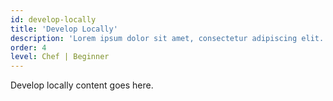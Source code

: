 ```yaml
---
id: develop-locally
title: 'Develop Locally'
description: 'Lorem ipsum dolor sit amet, consectetur adipiscing elit. Cras pharetra, erat sed consectetur ultrices, metus diam mollis est, facilisis mollis magna risus eget velit.'
order: 4
level: Chef | Beginner
---
```

Develop locally content goes here.
